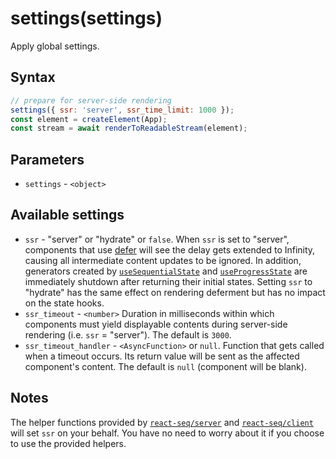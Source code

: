 # settings(settings)

Apply global settings.

## Syntax

```js
// prepare for server-side rendering
settings({ ssr: 'server', ssr_time_limit: 1000 });
const element = createElement(App);
const stream = await renderToReadableStream(element);
```

## Parameters

* `settings` - `<object>`

## Available settings

* `ssr` - "server" or "hydrate" or `false`. When `ssr` is set to "server", components that use [defer](./defer.md)
will see the delay gets extended to Infinity, causing all intermediate content updates to be ignored. In addition,
generators created by [`useSequentialState`](./useSequentialState.md) and
[`useProgressState`](./useProgressiveState) are immediately shutdown after returning their initial states. Setting
`ssr` to "hydrate" has the same effect on rendering deferment but has no impact on the state hooks.
* `ssr_timeout` - `<number>` Duration in milliseconds within which components must yield displayable contents
during server-side rendering (i.e. `ssr` = "server"). The default is `3000`.
* `ssr_timeout_handler` - `<AsyncFunction>` or `null`. Function that gets called when a timeout occurs. Its return
value will be sent as the affected component's content. The default is `null` (component will be blank).

## Notes

The helper functions provided by [`react-seq/server`](./server-side.md) and [`react-seq/client`](./client-side.md)
will set `ssr` on your behalf. You have no need to worry about it if you choose to use the provided helpers.
